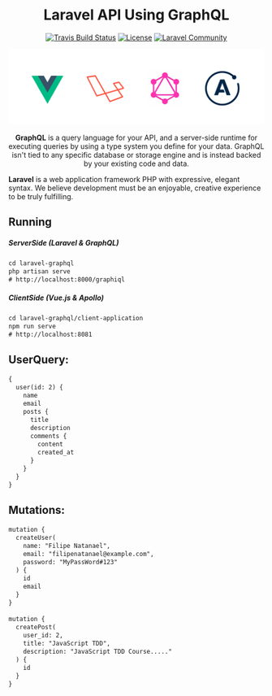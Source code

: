 <h1 align="center">Laravel API Using GraphQL</h1>

<p align="center">
<a href="https://travis-ci.org/filipenatanael/laravel-graphql"><img src="https://travis-ci.org/filipenatanael/laravel-graphql.svg?branch=master" alt="Travis Build Status"></a>
<a href="https://github.com/filipenatanael/laravel-graphql"><img src="https://img.shields.io/npm/l/vue.svg" alt="License"></a>
<a href="https://discordapp.com/invite/mPZNm7A"><img src="https://img.shields.io/badge/chat-on%20discord-7289da.svg" alt="Laravel Community "></a>
</p>

![alt text](https://raw.githubusercontent.com/filipenatanael/images-in-readme/master/laravel-graphql/logo.png)

<p align="center">
<b>GraphQL</b> is a query language for your API, and a server-side runtime for executing queries by using a type system you define for your data. GraphQL isn't tied to any specific database or storage engine and is instead backed by your existing code and data.

<b>Laravel</b> is a web application framework PHP with expressive, elegant syntax. We believe development must be an enjoyable, creative experience to be truly fulfilling.
</p>

## Running

##### *ServerSide (Laravel & GraphQL)*
```shell
cd laravel-graphql
php artisan serve
# http://localhost:8000/graphiql
```
##### *ClientSide (Vue.js & Apollo)*
```shell
cd laravel-graphql/client-application
npm run serve
# http://localhost:8081
```

## UserQuery:

```gql
{
  user(id: 2) {
    name
    email
    posts {
      title
      description
      comments {
        content
        created_at
      }
    }
  }
}

```

## Mutations:

```gql
mutation {
  createUser(
    name: "Filipe Natanael",
    email: "filipenatanael@example.com",
    password: "MyPassWord#123"
  ) {
    id
    email
  }
}

mutation {
  createPost(
    user_id: 2,
    title: "JavaScript TDD",
    description: "JavaScript TDD Course....."
  ) {
    id
  }
}

```

